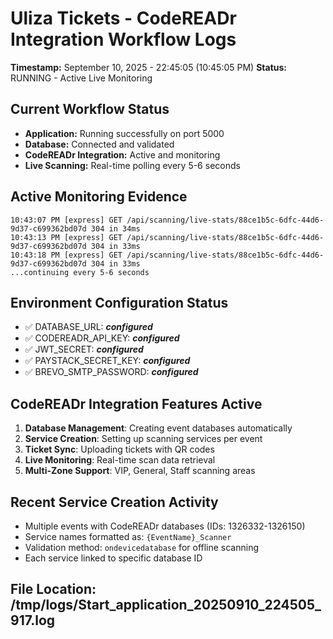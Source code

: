 # Uliza Tickets - CodeREADr Integration Workflow Logs
**Timestamp:** September 10, 2025 - 22:45:05 (10:45:05 PM)
**Status:** RUNNING - Active Live Monitoring

## Current Workflow Status
- **Application:** Running successfully on port 5000
- **Database:** Connected and validated 
- **CodeREADr Integration:** Active and monitoring
- **Live Scanning:** Real-time polling every 5-6 seconds

## Active Monitoring Evidence
```
10:43:07 PM [express] GET /api/scanning/live-stats/88ce1b5c-6dfc-44d6-9d37-c699362bd07d 304 in 34ms
10:43:13 PM [express] GET /api/scanning/live-stats/88ce1b5c-6dfc-44d6-9d37-c699362bd07d 304 in 33ms
10:43:18 PM [express] GET /api/scanning/live-stats/88ce1b5c-6dfc-44d6-9d37-c699362bd07d 304 in 33ms
...continuing every 5-6 seconds
```

## Environment Configuration Status
- ✅ DATABASE_URL: ***configured***
- ✅ CODEREADR_API_KEY: ***configured***
- ✅ JWT_SECRET: ***configured***
- ✅ PAYSTACK_SECRET_KEY: ***configured***
- ✅ BREVO_SMTP_PASSWORD: ***configured***

## CodeREADr Integration Features Active
1. **Database Management**: Creating event databases automatically
2. **Service Creation**: Setting up scanning services per event
3. **Ticket Sync**: Uploading tickets with QR codes 
4. **Live Monitoring**: Real-time scan data retrieval
5. **Multi-Zone Support**: VIP, General, Staff scanning areas

## Recent Service Creation Activity
- Multiple events with CodeREADr databases (IDs: 1326332-1326150)
- Service names formatted as: `{EventName}_Scanner`
- Validation method: `ondevicedatabase` for offline scanning
- Each service linked to specific database ID

## File Location: /tmp/logs/Start_application_20250910_224505_917.log